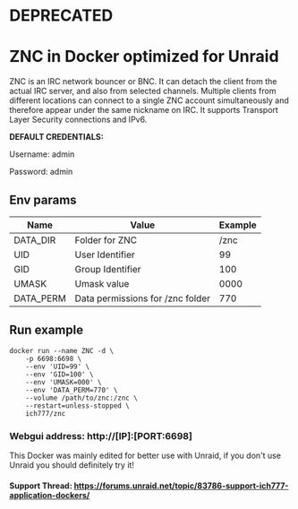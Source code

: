# DEPRECATED

# ZNC in Docker optimized for Unraid
ZNC is an IRC network bouncer or BNC. It can detach the client from the actual IRC server, and also from selected channels. Multiple clients from different locations can connect to a single ZNC account simultaneously and therefore appear under the same nickname on IRC. It supports Transport Layer Security connections and IPv6. 

**DEFAULT CREDENTIALS:**

Username: admin

Password: admin

## Env params
| Name | Value | Example |
| --- | --- | --- |
| DATA_DIR | Folder for ZNC | /znc |
| UID | User Identifier | 99 |
| GID | Group Identifier | 100 |
| UMASK | Umask value | 0000 |
| DATA_PERM | Data permissions for /znc folder | 770 |

## Run example
```
docker run --name ZNC -d \
	-p 6698:6698 \
	--env 'UID=99' \
	--env 'GID=100' \
	--env 'UMASK=000' \
	--env 'DATA_PERM=770' \
	--volume /path/to/znc:/znc \
	--restart=unless-stopped \
	ich777/znc
```
### Webgui address: http://[IP]:[PORT:6698]

This Docker was mainly edited for better use with Unraid, if you don't use Unraid you should definitely try it!

#### Support Thread: https://forums.unraid.net/topic/83786-support-ich777-application-dockers/
